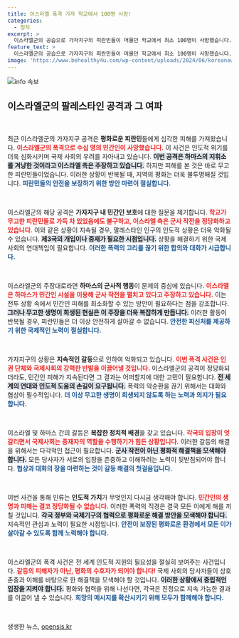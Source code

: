 ```yaml
---
title: 이스라엘 폭격 가자 학교에서 100명 사망!  
categories:
  - 정치
excerpt: >
  이스라엘군의 공습으로 가자지구의 피란민들이 머물던 학교에서 최소 100명이 사망했습니다. 이스라엘은 하마스의 지휘소를 겨냥한 공격이라 주장하나, 지역 당국은 끔찍한 학살이라고 반발하고 있습니다. 현장의 참상은 충격적입니다.
feature_text: >
  이스라엘군의 공습으로 가자지구의 피란민들이 머물던 학교에서 최소 100명이 사망했습니다. 이스라엘은 하마스의 지휘소를 겨냥한 공격이라 주장하나, 지역 당국은 끔찍한 학살이라고 반발하고 있습니다. 현장의 참상은 충격적입니다.
image: 'https://www.behealthy4u.com/wp-content/uploads/2024/06/koreanews.jpg'
---
```


<p><img src="https://www.behealthy4u.com/wp-content/uploads/2024/06/koreanews.jpg" alt="info 속보" /></p>

<h2 data-ke-size="size26">이스라엘군의 팔레스타인 공격과 그 여파</h2>

<p data-ke-size="size16">&nbsp;</p>

<p>최근 이스라엘군의 가자지구 공격은 <strong>평화로운 피란민</strong>들에게 심각한 피해를 가져왔습니다. <b><span style="color: #ee2323;">이스라엘군의 폭격으로 수십 명의 민간인이 사망했습니다.</span></b> 이 사건은 인도적 위기를 더욱 심화시키며 국제 사회의 우려를 자아내고 있습니다. <b><span style="background-color: #21538527;">이번 공격은 하마스의 지휘소를 겨냥한 것이라고 이스라엘 측은 주장하고 있습니다.</span></b> 하지만 피해를 본 것은 바로 무고한 피란민들이었습니다. 이러한 상황이 반복될 때, 지역의 평화는 더욱 불투명해질 것입니다. <b><span style="color: #1a5490;">피란민들의 안전을 보장하기 위한 방안 마련이 절실합니다.</span></b></p>

<p data-ke-size="size16">&nbsp;</p>

<p>이스라엘군의 해당 공격은 <strong>가자지구 내 민간인 보호</strong>에 대한 질문을 제기합니다. <b><span style="color: #ee2323;">학교가 무고한 피란민들로 가득 차 있었음에도 불구하고, 이스라엘 측은 군사 작전을 정당화하고 있습니다.</span></b> 이와 같은 상황이 지속될 경우, 팔레스타인 인구의 인도적 상황은 더욱 악화될 수 있습니다. <b><span style="background-color: #21538527;">제3국의 개입이나 중재가 필요한 시점입니다.</span></b> 상황을 해결하기 위한 국제 사회의 연대책임이 필요합니다. <b><span style="color: #1a5490;">이러한 폭력의 고리를 끊기 위한 합의와 대화가 시급합니다.</span></b></p>

<p data-ke-size="size16">&nbsp;</p>

<p>이스라엘군의 주장대로라면 <strong>하마스의 군사적 행동</strong>이 문제의 중심에 있습니다. <b><span style="color: #ee2323;">이스라엘은 하마스가 민간인 시설을 이용해 군사 작전을 펼치고 있다고 주장하고 있습니다.</span></b> 이는 전투 상황 속에서 민간인 피해를 최소화할 수 있는 방안이 필요하다는 점을 강조합니다. <b><span style="background-color: #21538527;">그러나 무고한 생명이 희생된 현실은 이 주장을 더욱 복잡하게 만듭니다.</span></b> 이러한 활동이 반복될 경우, 피란민들은 더 이상 안전하게 살아갈 수 없습니다. <b><span style="color: #1a5490;">안전한 피신처를 제공하기 위한 국제적인 노력이 절실합니다.</span></b></p>

<p data-ke-size="size16">&nbsp;</p>

<p>가자지구의 상황은 <strong>지속적인 갈등</strong>으로 인하여 악화되고 있습니다. <b><span style="color: #ee2323;">이번 폭격 사건은 인권 단체와 국제사회의 강력한 반발을 이끌어낼 것입니다.</span></b> 이스라엘군의 공격이 정당화되더라도, 민간인 피해가 지속된다면 그 결과는 어떠할지에 대한 고민이 필요합니다. <b><span style="background-color: #21538527;">전 세계의 연대와 인도적 도움의 손길이 요구됩니다.</span></b> 폭력의 악순환을 끊기 위해서는 대화와 협상이 필수적입니다. <b><span style="color: #1a5490;">더 이상 무고한 생명이 희생되지 않도록 하는 노력과 의지가 필요합니다.</span></b></p>

<p data-ke-size="size16">&nbsp;</p>

<p>이스라엘 및 하마스 간의 갈등은 <strong>복잡한 정치적 배경</strong>을 갖고 있습니다. <b><span style="color: #ee2323;">각국의 입장이 엇갈리면서 국제사회는 중재자의 역할을 수행하기가 힘든 상황입니다.</span></b> 이러한 갈등의 해결을 위해서는 다각적인 접근이 필요합니다. <b><span style="background-color: #21538527;">군사 작전이 아닌 평화적 해결책을 모색해야 합니다.</span></b> 모든 당사자가 서로의 입장을 존중하고 이해하려는 노력이 뒷받침되어야 합니다. <b><span style="color: #1a5490;">협상과 대화의 장을 마련하는 것이 갈등 해결의 첫걸음입니다.</span></b></p>

<p data-ke-size="size16">&nbsp;</p>

<p>이번 사건을 통해 인류는 <strong>인도적 가치</strong>가 무엇인지 다시금 생각해야 합니다. <b><span style="color: #ee2323;">민간인의 생명과 피해는 결코 정당화될 수 없습니다.</span></b> 이러한 폭력의 직경은 결국 모든 이에게 해를 끼칠 것입니다. <b><span style="background-color: #21538527;">각국 정부와 국제기구의 협력으로 평화로운 해결 방안을 모색해야 합니다.</span></b> 지속적인 관심과 노력이 필요한 시점입니다. <b><span style="color: #1a5490;">안전이 보장된 평화로운 환경에서 모든 이가 살아갈 수 있도록 함께 노력해야 합니다.</span></b></p>

<p data-ke-size="size16">&nbsp;</p>

<p>이스라엘군의 폭격 사건은 전 세계 인도적 지원의 필요성을 절실히 보여주는 사건입니다. <b><span style="color: #ee2323;">갈등의 피해자가 아닌, 평화의 수호자가 되어야 합니다!</span></b> 국제 사회의 당사자들이 상호 존중과 이해를 바탕으로 한 해결책을 모색해야 할 것입니다. <b><span style="background-color: #21538527;">이러한 상황에서 중립적인 입장을 지켜야 합니다.</span></b> 평화와 협력을 위해 나선다면, 각국은 진정으로 지속 가능한 결과를 이끌어 낼 수 있습니다. <b><span style="color: #1a5490;">희망의 메시지를 확산시키기 위해 모두가 함께해야 합니다.</span></b></p>

<p data-ke-size="size16">&nbsp;</p>
생생한 뉴스, <a href="https://opensis.kr" rel="dofollow">opensis.kr</a>


